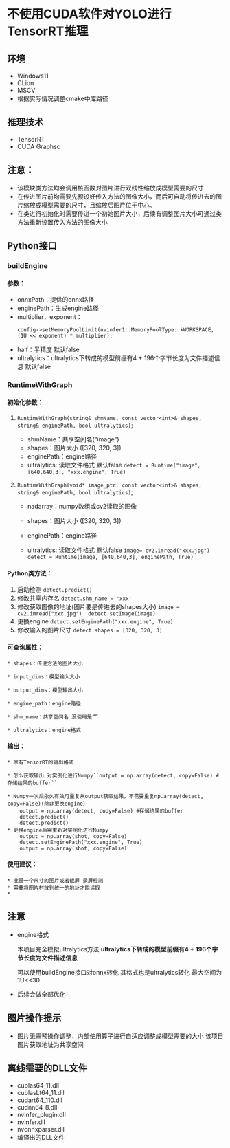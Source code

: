 # 不使用CUDA软件对YOLO进行TensorRT推理

## 环境

* Windows11
* CLion
* MSCV
* 根据实际情况调整cmake中库路径

## 推理技术

* TensorRT
* CUDA Graphsc

## 注意：

* 该模块类方法均会调用核函数对图片进行双线性缩放成模型需要的尺寸
* 在传进图片前均需要先预设好传入方法的图像大小，而后可自动将传进去的图片缩放成模型需要的尺寸，且缩放后图片位于中心。
* 在类进行初始化时需要传进一个初始图片大小，后续有调整图片大小可通过类方法重新设置传入方法的图像大小

## Python接口

### buildEngine

#### 参数：

* onnxPath：提供的onnx路径
* enginePath：生成engine路径
* multiplier，exponent：
  ```
  config->setMemoryPoolLimit(nvinfer1::MemoryPoolType::kWORKSPACE, (1U << exponent) * multiplier);
  ```
* half：半精度 默认false
* ultralytics：ultralytics下转成的模型前缀有4 + 196个字节长度为文件描述信息 默认false

### RuntimeWithGraph

#### 初始化参数：

1. ``RuntimeWithGraph(string& shmName, const vector<int>& shapes, string& enginePath, bool ultralytics)``;
   
   * shmName：共享空间名(“image”)
   * shapes：图片大小 ([320, 320, 3])
   * enginePath：engine路径
   * ultralytics: 读取文件格式 默认false
     ``detect = Runtime("image", [640,640,3], "xxx.engine", True)``
2. ``RuntimeWithGraph(void* image_ptr, const vector<int>& shapes, string& enginePath, bool ultralytics)``;

   * nadarray：numpy数组或cv2读取的图像
   
   * shapes：图片大小 ([320, 320, 3])
   * enginePath：engine路径
   * ultralytics: 读取文件格式 默认false
     ``image= cv2.imread("xxx.jpg") detect = Runtime(image, [640,640,3], enginePath, True)``

#### Python类方法：

1. 启动检测
   ``detect.predict()``
2. 修改共享内存名
   ``detect.shm_name = 'xxx'``
3. 修改获取图像的地址(图片要是传进去的shapes大小)
   ``image = cv2.imread("xxx.jpg")  detect.setImage(image)``
4. 更换engine
   ``detect.setEnginePath("xxx.engine", True)``
5. 修改输入的图片尺寸
   ``detect.shapes = [320, 320, 3]``

#### 可查询属性：

    * shapes：传进方法的图片大小

    * input_dims：模型输入大小

    * output_dims：模型输出大小

    * engine_path：engine路径

    * shm_name：共享空间名 没使用是“”

    * ultralytics：engine格式

#### 输出：

    * 原有TensorRT的输出格式

    * 怎么获取输出 对实例化进行Numpy``output = np.array(detect, copy=False) #存储结果的buffer``

    * Numpy一次后永久有效可重复从output获取结果，不需要重复np.array(detect, copy=False)(除非更换engine）
        output = np.array(detect, copy=False) #存储结果的buffer       
        detect.predict()       
        detect.predict()
    * 更换engine后需重新对实例化进行Numpy
        output = np.array(shot, copy=False)
        detect.setEnginePath("xxx.engine", True)     
        output = np.array(shot, copy=False) 

#### 使用建议：

    * 批量一个尺寸的图片或者截屏 录屏检测
    * 需要将图片村放到统一的地址才能读取
    *

## 注意

* engine格式

  本项目完全模拟ultralytics方法 **ultralytics下转成的模型前缀有4 + 196个字节长度为文件描述信息**

  可以使用buildEngine接口对onnx转化 其格式也是ultralytics转化
  最大空间为1U<<30
* 后续会做全部优化

## 图片操作提示

* 图片无需预操作调整，内部使用算子进行自适应调整成模型需要的大小 该项目图片获取地址为共享空间

## 离线需要的DLL文件

* cublas64_11.dll
* cublasLt64_11.dll
* cudart64_110.dll
* cudnn64_8.dll
* nvinfer_plugin.dll
* nvinfer.dll
* nvonnxparser.dll
* 编译出的DLL文件
